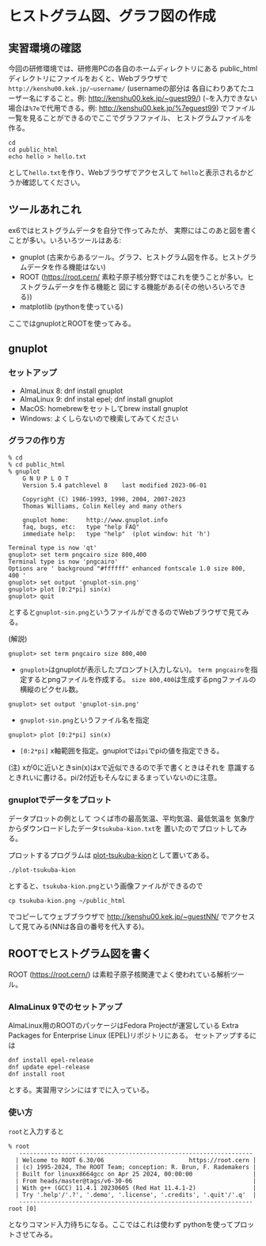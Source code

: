 # ヒストグラム図、グラフ図の作成

## 実習環境の確認

今回の研修環境では、研修用PCの各自のホームディレクトリにある
public_htmlディレクトリにファイルをおくと、Webブラウザで
``http://kenshu00.kek.jp/~username/`` (usernameの部分は
各自にわりあてたユーザー名にすること。例: http://kenshu00.kek.jp/~guest99/)
(``~``を入力できない場合は``%7e``で代用できる。例: http://kenshu00.kek.jp/%7eguest99)
でファイル一覧を見ることができるのでここでグラフファイル、
ヒストグラムファイルを作る。

```
cd
cd public_html
echo hello > hello.txt
```
として``hello.txt``を作り、Webブラウザでアクセスして
``hello``と表示されるかどうか確認してください。

## ツールあれこれ

ex6ではヒストグラムデータを自分で作ってみたが、
実際にはこのあと図を書くことが多い。いろいろツールはある:

- gnuplot (古来からあるツール。グラフ、ヒストグラム図を作る。ヒストグラムデータを作る機能はない)
- ROOT (https://root.cern/ 素粒子原子核分野ではこれを使うことが多い。ヒストグラムデータを作る機能と
図にする機能がある(その他いろいろできる))
- matplotlib (pythonを使っている)

ここではgnuplotとROOTを使ってみる。

## gnuplot

### セットアップ

- AlmaLinux 8: dnf install gnuplot
- AlmaLinux 9: dnf instal epel; dnf install gnuplot
- MacOS: homebrewをセットしてbrew install gnuplot
- Windows: よくしらないので検索してみてください

### グラフの作り方

```
% cd
% cd public_html
% gnuplot
	G N U P L O T
	Version 5.4 patchlevel 8    last modified 2023-06-01

	Copyright (C) 1986-1993, 1998, 2004, 2007-2023
	Thomas Williams, Colin Kelley and many others

	gnuplot home:     http://www.gnuplot.info
	faq, bugs, etc:   type "help FAQ"
	immediate help:   type "help"  (plot window: hit 'h')

Terminal type is now 'qt'
gnuplot> set term pngcairo size 800,400
Terminal type is now 'pngcairo'
Options are ' background "#ffffff" enhanced fontscale 1.0 size 800, 400 '
gnuplot> set output 'gnuplot-sin.png'
gnuplot> plot [0:2*pi] sin(x)
gnuplot> quit
```
とすると``gnuplot-sin.png``というファイルができるのでWebブラウザで見てみる。

(解説)

```
gnuplot> set term pngcairo size 800,400
```

- ``gnuplot>``はgnuplotが表示したプロンプト(入力しない)。
``term pngcairo``を指定するとpngファイルを作成する。
``size 800,400``は生成するpngファイルの横縦のピクセル数。

```
gnuplot> set output 'gnuplot-sin.png'
```

- ``gnuplot-sin.png``というファイル名を指定

```
gnuplot> plot [0:2*pi] sin(x)
```

- ``[0:2*pi]`` x軸範囲を指定。gnuplotでは``pi``でpiの値を指定できる。

(注) xが0に近いときsin(x)はxで近似できるので手で書くときはそれを
意識するときれいに書ける。pi/2付近もそんなにまるまっていないのに注意。

### gnuplotでデータをプロット

データプロットの例として
つくば市の最高気温、平均気温、最低気温を
気象庁からダウンロードしたデータ``tsukuba-kion.txt``を
置いたのでプロットしてみる。

プロットするプログラムは
[plot-tsukuba-kion](plot-tsukuba-kion)として置いてある。

```console
./plot-tsukuba-kion
```
とすると、``tsukuba-kion.png``という画像ファイルができるので

```console
cp tsukuba-kion.png ~/public_html
```

でコピーしてウェブブラウザで
http://kenshu00.kek.jp/~guestNN/
でアクセスして見てみる(NNは各自の番号を代入する)。

## ROOTでヒストグラム図を書く

ROOT (https://root.cern/) は素粒子原子核関連でよく使われている解析ツール。

### AlmaLinux 9でのセットアップ

AlmaLinux用のROOTのパッケージはFedora Projectが運営している
Extra Packages for Enterprise Linux (EPEL)リポジトリにある。
セットアップするには

```
dnf install epel-release
dnf update epel-release
dnf install root
```

とする。実習用マシンにはすでに入っている。

### 使い方

``root``と入力すると
```console
% root
   ------------------------------------------------------------------
  | Welcome to ROOT 6.30/06                        https://root.cern |
  | (c) 1995-2024, The ROOT Team; conception: R. Brun, F. Rademakers |
  | Built for linuxx8664gcc on Apr 25 2024, 00:00:00                 |
  | From heads/master@tags/v6-30-06                                  |
  | With g++ (GCC) 11.4.1 20230605 (Red Hat 11.4.1-2)                |
  | Try '.help'/'.?', '.demo', '.license', '.credits', '.quit'/'.q'  |
   ------------------------------------------------------------------
root [0]

```
となりコマンド入力待ちになる。ここではこれは使わず
pythonを使ってプロットさせてみる。


